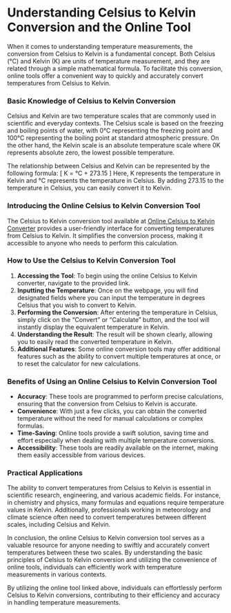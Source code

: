 Understanding Celsius to Kelvin Conversion and the Online Tool
==============================================================

When it comes to understanding temperature measurements, the conversion from Celsius to Kelvin is a fundamental concept. Both Celsius (°C) and Kelvin (K) are units of temperature measurement, and they are related through a simple mathematical formula. To facilitate this conversion, online tools offer a convenient way to quickly and accurately convert temperatures from Celsius to Kelvin.

### Basic Knowledge of Celsius to Kelvin Conversion

Celsius and Kelvin are two temperature scales that are commonly used in scientific and everyday contexts. The Celsius scale is based on the freezing and boiling points of water, with 0°C representing the freezing point and 100°C representing the boiling point at standard atmospheric pressure. On the other hand, the Kelvin scale is an absolute temperature scale where 0K represents absolute zero, the lowest possible temperature.

The relationship between Celsius and Kelvin can be represented by the following formula: \[ K = °C + 273.15 \] Here, K represents the temperature in Kelvin and °C represents the temperature in Celsius. By adding 273.15 to the temperature in Celsius, you can easily convert it to Kelvin.

### Introducing the Online Celsius to Kelvin Conversion Tool

The Celsius to Kelvin conversion tool available at [Online Celsius to Kelvin Converter](https://www.onlinecalculatorsfree.com/convert/celsius-to-kelvin.html) provides a user-friendly interface for converting temperatures from Celsius to Kelvin. It simplifies the conversion process, making it accessible to anyone who needs to perform this calculation.

### How to Use the Celsius to Kelvin Conversion Tool

1. **Accessing the Tool**: To begin using the online Celsius to Kelvin converter, navigate to the provided link.
2. **Inputting the Temperature**: Once on the webpage, you will find designated fields where you can input the temperature in degrees Celsius that you wish to convert to Kelvin.
3. **Performing the Conversion**: After entering the temperature in Celsius, simply click on the “Convert” or “Calculate” button, and the tool will instantly display the equivalent temperature in Kelvin.
4. **Understanding the Result**: The result will be shown clearly, allowing you to easily read the converted temperature in Kelvin.
5. **Additional Features**: Some online conversion tools may offer additional features such as the ability to convert multiple temperatures at once, or to reset the calculator for new calculations.

### Benefits of Using an Online Celsius to Kelvin Conversion Tool

- **Accuracy**: These tools are programmed to perform precise calculations, ensuring that the conversion from Celsius to Kelvin is accurate.
- **Convenience**: With just a few clicks, you can obtain the converted temperature without the need for manual calculations or complex formulas.
- **Time-Saving**: Online tools provide a swift solution, saving time and effort especially when dealing with multiple temperature conversions.
- **Accessibility**: These tools are readily available on the internet, making them easily accessible from various devices.

### Practical Applications

The ability to convert temperatures from Celsius to Kelvin is essential in scientific research, engineering, and various academic fields. For instance, in chemistry and physics, many formulas and equations require temperature values in Kelvin. Additionally, professionals working in meteorology and climate science often need to convert temperatures between different scales, including Celsius and Kelvin.

In conclusion, the online Celsius to Kelvin conversion tool serves as a valuable resource for anyone needing to swiftly and accurately convert temperatures between these two scales. By understanding the basic principles of Celsius to Kelvin conversion and utilizing the convenience of online tools, individuals can efficiently work with temperature measurements in various contexts.

By utilizing the online tool linked above, individuals can effortlessly perform Celsius to Kelvin conversions, contributing to their efficiency and accuracy in handling temperature measurements.